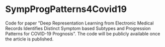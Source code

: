 # SympProgPatterns4Covid19
Code for paper "Deep Representation Learning from Electronic Medical Records Identifies Distinct Symptom based Subtypes and Progression Patterns for COVID-19 Prognosis". 
The code will be publicly available once the article is published.
